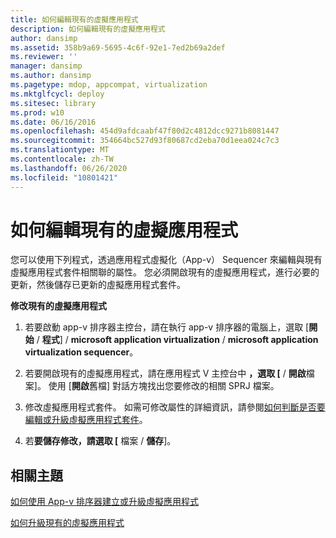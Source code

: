 ```yaml
---
title: 如何編輯現有的虛擬應用程式
description: 如何編輯現有的虛擬應用程式
author: dansimp
ms.assetid: 358b9a69-5695-4c6f-92e1-7ed2b69a2def
ms.reviewer: ''
manager: dansimp
ms.author: dansimp
ms.pagetype: mdop, appcompat, virtualization
ms.mktglfcycl: deploy
ms.sitesec: library
ms.prod: w10
ms.date: 06/16/2016
ms.openlocfilehash: 454d9afdcaabf47f80d2c4812dcc9271b8081447
ms.sourcegitcommit: 354664bc527d93f80687cd2eba70d1eea024c7c3
ms.translationtype: MT
ms.contentlocale: zh-TW
ms.lasthandoff: 06/26/2020
ms.locfileid: "10801421"
---
```

# 如何編輯現有的虛擬應用程式


您可以使用下列程式，透過應用程式虛擬化（App-v） Sequencer 來編輯與現有虛擬應用程式套件相關聯的屬性。 您必須開啟現有的虛擬應用程式，進行必要的更新，然後儲存已更新的虛擬應用程式套件。

**修改現有的虛擬應用程式**

1.  若要啟動 app-v 排序器主控台，請在執行 app-v 排序器的電腦上，選取 [**開始** / **程式**] / **microsoft application virtualization** / **microsoft application virtualization sequencer**。

2.  若要開啟現有的虛擬應用程式，請在應用程式 V 主控台中 **，選取 [** / **開啟**檔案]。 使用 [**開啟**舊檔] 對話方塊找出您要修改的相關 SPRJ 檔案。

3.  修改虛擬應用程式套件。 如需可修改屬性的詳細資訊，請參閱[如何判斷是否要編輯或升級虛擬應用程式套件](how-to-determine-whether-to-edit-or-upgrade-a-virtual-application-package.md)。

4.  若**要儲存修改，請選取 [** 檔案  /  **儲存**]。

## 相關主題


[如何使用 App-v 排序器建立或升級虛擬應用程式](how-to-create-or-upgrade-virtual-applications-using--the-app-v-sequencer.md)

[如何升級現有的虛擬應用程式](how-to-upgrade-an-existing-virtual-application.md)

 

 





